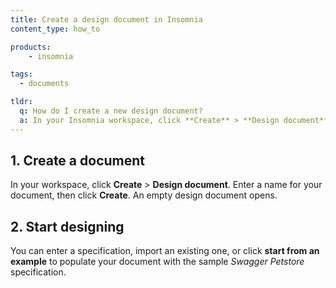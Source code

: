 ```yaml
---
title: Create a design document in Insomnia
content_type: how_to

products:
    - insomnia

tags:
  - documents

tldr: 
  q: How do I create a new design document?
  a: In your Insomnia workspace, click **Create** > **Design document**, enter a name, and click **Create**.
---
```


## 1. Create a document

In your workspace, click **Create** > **Design document**. Enter a name for your document, then click **Create**. An empty design document opens.

## 2. Start designing

You can enter a specification, import an existing one, or click **start from an example** to populate your document with the sample _Swagger Petstore_ specification.